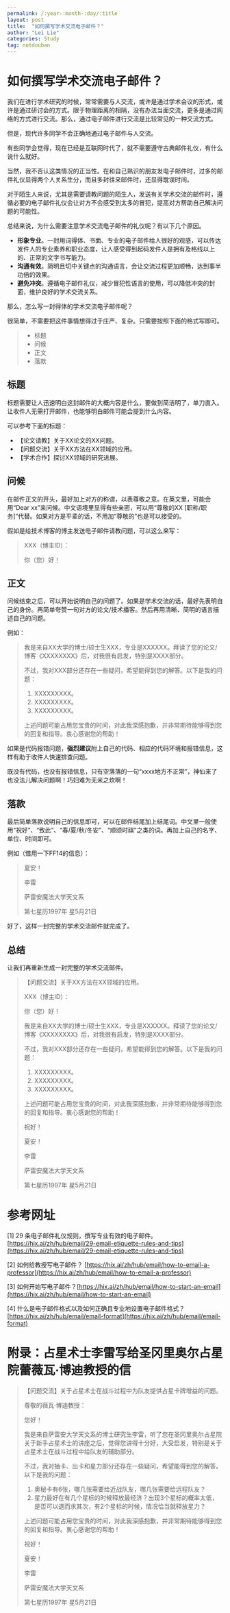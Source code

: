 ```yaml
---
permalink: /:year-:month-:day/:title
layout: post
title:  "如何撰写学术交流电子邮件？"
author: "Lei Lie"
categories: Study
tag: notdouban
---
```


# 如何撰写学术交流电子邮件？

我们在进行学术研究的时候，常常需要与人交流，或许是通过学术会议的形式，或许是通过研讨会的方式。限于物理距离的相隔，没有办法当面交流，更多是通过网络的方式进行交流。那么，通过电子邮件进行交流是比较常见的一种交流方式。

但是，现代许多同学不会正确地通过电子邮件与人交流。

有些同学会觉得，现在已经是互联网时代了，就不需要遵守古典邮件礼仪，有什么说什么就好。

当然，我不否认这类情况的正当性。在和自己熟识的朋友发电子邮件时，过多的邮件礼仪显得两个人关系生分，而且多封往来邮件时，还显得耽误时间。

对于陌生人来说，尤其是需要请教问题的陌生人，发送有关学术交流的邮件时，遵循必要的电子邮件礼仪会让对方不会感受到太多的冒犯，提高对方帮助自己解决问题的可能性。

总结来说，为什么需要注意学术交流电子邮件的礼仪呢？有以下几个原因。

- **形象专业**。一封用词得体、书面、专业的电子邮件给人很好的观感，可以传达发件人的专业素养和职业态度，让人感受得到起码发件人是拥有及格线以上的、正常的文字书写能力。
- **沟通有效**。简明且切中关键点的沟通语言，会让交流过程更加顺畅，达到事半功倍的效果。
- **避免冲突**。遵循电子邮件礼仪，减少冒犯性语言的使用，可以降低冲突的封面，维护良好的学术交流关系。

那么，怎么写一封得体的学术交流电子邮件呢？

很简单，不需要把这件事情想得过于庄严、复杂。只需要按照下面的格式写即可。

> - 标题
> - 问候
> - 正文
> - 落款

## 标题

标题需要让人迅速明白这封邮件的大概内容是什么，要做到简洁明了，单刀直入。让收件人无需打开邮件，也能够明白邮件可能会提到什么内容。

可以参考下面的标题：

- 【论文请教】关于XX论文的XX问题。
- 【问题交流】关于XX方法在XX领域的应用。
- 【学术合作】探讨XX领域的研究进展。

## 问候

在邮件正文的开头，最好加上对方的称谓，以表尊敬之意。在英文里，可能会用“Dear xx”来问候。中文语境里显得有些亲密，可以用“尊敬的XX [职称/职务]”代替。如果对方是平辈的话，不用加“尊敬的”也是可以接受的。

假如是给技术博客的博主发送电子邮件请教问题，可以这么来写：

> XXX（博主ID）：
>
> 你（您）好！

## 正文

问候结束之后，可以开始说明自己的问题了。如果是学术交流的话，最好先表明自己的身份。再简单夸赞一句对方的论文/技术播客。然后再用清晰、简明的语言描述自己的问题。

例如：

> 我是来自XX大学的博士/硕士生XXX，专业是XXXXXX。拜读了您的论文/博客《XXXXXXXX》后，对我很有启发，特别是XXXX部分。
>
> 不过，我对XXX部分还存在一些疑问，希望能得到您的解答。以下是我的问题：
>
> 1. XXXXXXXXX。
> 2. XXXXXXXXX。
> 3. XXXXXXXXX。
>
> 上述问题可能占用您宝贵的时间，对此我深感抱歉，并非常期待能够得到您的回复和指导。衷心感谢您的帮助！

如果是代码报错问题，**强烈建议**附上自己的代码、相应的代码环境和报错信息，这样有助于收件人快速排查问题。

既没有代码，也没有报错信息，只有空落落的一句“xxxx地方不正常”，神仙来了也没法儿解决问题啊！巧妇难为无米之炊啊！

## 落款

最后简单落款说明自己的信息即可，可以在邮件结尾加上结尾词。中文里一般使用“祝好”、“致此”、“春/夏/秋/冬安”、“顺颂时祺”之类的词。再加上自己的名字、单位、时间即可。

例如（借用一下FF14的信息）：

> 夏安！
>
> 
>
> 李雷
>
> 萨雷安魔法大学天文系
>
> 第七星历1997年 星5月21日

好了，这样一封完整的学术交流邮件就完成了。

## 总结

让我们再重新生成一封完整的学术交流邮件。

> 【问题交流】关于XX方法在XX领域的应用。
>
> XXX（博主ID）：
>
> 
>
> 你（您）好！
>
> 我是来自XX大学的博士/硕士生XXX，专业是XXXXXX。拜读了您的论文/博客《XXXXXXXX》后，对我很有启发，特别是XXXX部分。
>
> 不过，我对XXX部分还存在一些疑问，希望能得到您的解答。以下是我的问题：
>
> 1. XXXXXXXXX。
> 2. XXXXXXXXX。
> 3. XXXXXXXXX。
>
> 上述问题可能占用您宝贵的时间，对此我深感抱歉，并非常期待能够得到您的回复和指导。衷心感谢您的帮助！
>
> 
>
> 祝好！
>
> 夏安！
>
> 
>
> 李雷
>
> 萨雷安魔法大学天文系
>
> 第七星历1997年 星5月21日



# 参考网址

[1] 29 条电子邮件礼仪规则，撰写专业有效的电子邮件。 [https://hix.ai/zh/hub/email/29-email-etiquette-rules-and-tips](https://hix.ai/zh/hub/email/29-email-etiquette-rules-and-tips)

[2] 如何给教授写电子邮件？ [https://hix.ai/zh/hub/email/how-to-email-a-professor](https://hix.ai/zh/hub/email/how-to-email-a-professor)

[3] 如何开始写电子邮件？[https://hix.ai/zh/hub/email/how-to-start-an-email](https://hix.ai/zh/hub/email/how-to-start-an-email)

[4] 什么是电子邮件格式以及如何正确且专业地设置电子邮件格式？ [https://hix.ai/zh/hub/email/email-format](https://hix.ai/zh/hub/email/email-format)

# 附录：占星术士李雷写给圣冈里奥尔占星院蕾薇瓦·博迪教授的信

> 【问题交流】关于占星术士在战斗过程中为队友提供占星卡牌增益的问题。
>
> 尊敬的薇瓦·博迪教授：
>
> 您好！
>
> 我是来自萨雷安大学天文系的博士研究生李雷，听了您在圣冈里奥尔占星院关于新手占星术士的讲座之后，觉得您讲得十分好，大受启发，特别是关于占星术士在战斗过程中给队友的辅助部分。
>
> 不过，我对抽卡、出卡和星力部分还存在一些疑问，希望能得到您的解答。以下是我的问题：
>
> 1. 奥秘卡有6张，哪几张需要给近战队友，哪几张需要给远程队友？
> 2. 星力最好在有几个星标的时候释放最经济？出现3个星标的概率太低，是否可以退而求其次，有2个星标的时候，情况恰当就释放星力？
>
> 上述问题可能占用您宝贵的时间，对此我深感抱歉，并非常期待能够得到您的回复和指导。衷心感谢您的帮助！
>
> 
>
> 祝好！
>
> 夏安！
>
> 
>
> 李雷
>
> 萨雷安魔法大学天文系
>
> 第七星历1997年 星5月21日